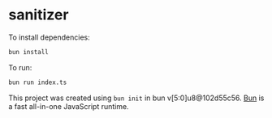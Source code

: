 # sanitizer

To install dependencies:

```bash
bun install
```

To run:

```bash
bun run index.ts
```

This project was created using `bun init` in bun v[5:0]u8@102d55c56. [Bun](https://bun.sh) is a fast all-in-one JavaScript runtime.
